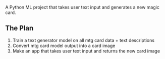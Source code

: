 A Python ML project that takes user text input and generates a new magic card.

## The Plan
1. Train a text generator model on all mtg card data + text descriptions
2. Convert mtg card model output into a card image
3. Make an app that takes user text input and returns the new card image